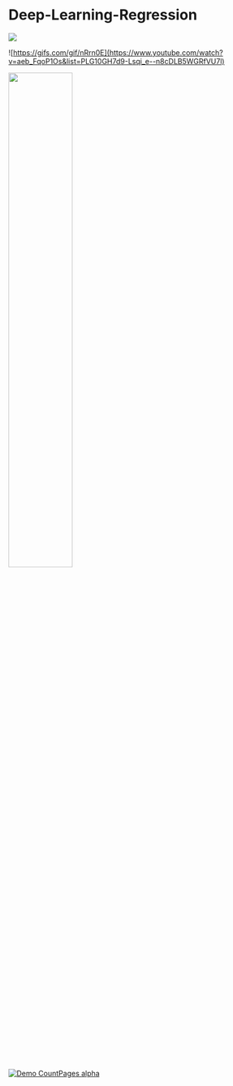 # Deep-Learning-Regression



<a href="https://www.youtube.com/watch?v=aeb_FqoP1Os&list=PLG10GH7d9-Lsqi_e--n8cDLB5WGRfVU7l" target="_blank"><img src="https://gifs.com/gif/nRrn0E"></a>

![https://gifs.com/gif/nRrn0E](https://www.youtube.com/watch?v=aeb_FqoP1Os&list=PLG10GH7d9-Lsqi_e--n8cDLB5WGRfVU7l)



[<img src="https://img.youtube.com/vi/aeb_FqoP1Os&list=PLG10GH7d9-Lsqi_e--n8cDLB5WGRfVU7l/maxresdefault.jpg" width="50%">](https://youtu.be/aeb_FqoP1Os&list=PLG10GH7d9-Lsqi_e--n8cDLB5WGRfVU7l)

[![Demo CountPages alpha](https://gifs.com/gif/nRrn0E)](https://www.youtube.com/watch?v=aeb_FqoP1Os&list=PLG10GH7d9-Lsqi_e--n8cDLB5WGRfVU7l)


